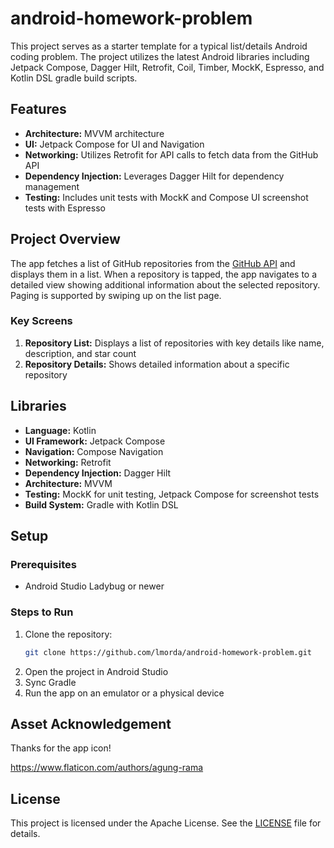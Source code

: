 # android-homework-problem

This project serves as a starter template for a typical list/details Android coding problem.  The project utilizes the latest Android libraries including Jetpack Compose,
Dagger Hilt, Retrofit, Coil, Timber, MockK, Espresso, and Kotlin DSL gradle build scripts. 

## Features

- **Architecture:** MVVM architecture
- **UI:** Jetpack Compose for UI and Navigation
- **Networking:** Utilizes Retrofit for API calls to fetch data from the GitHub API
- **Dependency Injection:** Leverages Dagger Hilt for dependency management
- **Testing:** Includes unit tests with MockK and Compose UI screenshot tests with Espresso

## Project Overview

The app fetches a list of GitHub repositories from the [GitHub API](https://docs.github.com/en/rest) and displays them in a list. When a repository is tapped, the app navigates to a detailed view showing 
additional information about the selected repository.  Paging is supported by swiping up on the list page.

### Key Screens
1. **Repository List:** Displays a list of repositories with key details like name, description, and star count
2. **Repository Details:** Shows detailed information about a specific repository

## Libraries

- **Language:** Kotlin
- **UI Framework:** Jetpack Compose
- **Navigation:** Compose Navigation
- **Networking:** Retrofit
- **Dependency Injection:** Dagger Hilt
- **Architecture:** MVVM
- **Testing:** MockK for unit testing, Jetpack Compose for screenshot tests
- **Build System:** Gradle with Kotlin DSL

## Setup

### Prerequisites
- Android Studio Ladybug or newer

### Steps to Run
1. Clone the repository:
   ```bash
   git clone https://github.com/lmorda/android-homework-problem.git
   ```
2. Open the project in Android Studio
3. Sync Gradle
4. Run the app on an emulator or a physical device

## Asset Acknowledgement

Thanks for the app icon!

https://www.flaticon.com/authors/agung-rama

## License

This project is licensed under the Apache License. See the [LICENSE](LICENSE) file for details.
